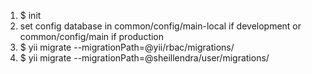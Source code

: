 1. $ init
2. set config database in common/config/main-local if development or  common/config/main if production
4. $ yii migrate --migrationPath=@yii/rbac/migrations/
5. $ yii migrate --migrationPath=@sheillendra/user/migrations/
